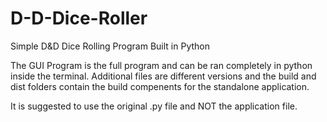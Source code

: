 # D-D-Dice-Roller
Simple D&amp;D Dice Rolling Program Built in Python


The GUI Program is the full program and can be ran completely in python inside the terminal. Additional files are different 
versions and the build and dist folders contain the build compenents for the standalone application.

It is suggested to use the original .py file and NOT the application file.
